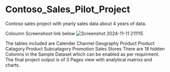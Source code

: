 # Contoso_Sales_Pilot_Project

Contoso sales project with yearly sales data about 4 years of data.

Coloumn Screenshoot link below
![Screenshot 2024-11-11 211115](https://github.com/user-attachments/assets/66b90044-11d0-44ae-a8fe-76232ab47124)

The tables included are 
                        Calender
                        Channel
                        Geography
                        Product
                        Product Catagory
                        Product Subcatagory
                        Promotion
                        Sales
                        Stores
There are 18 hidden Colomns in the Sample Dataset which can be enabled as per requirment. 
The final project output is of 3 Pages view with analytical matrixs and charts.

